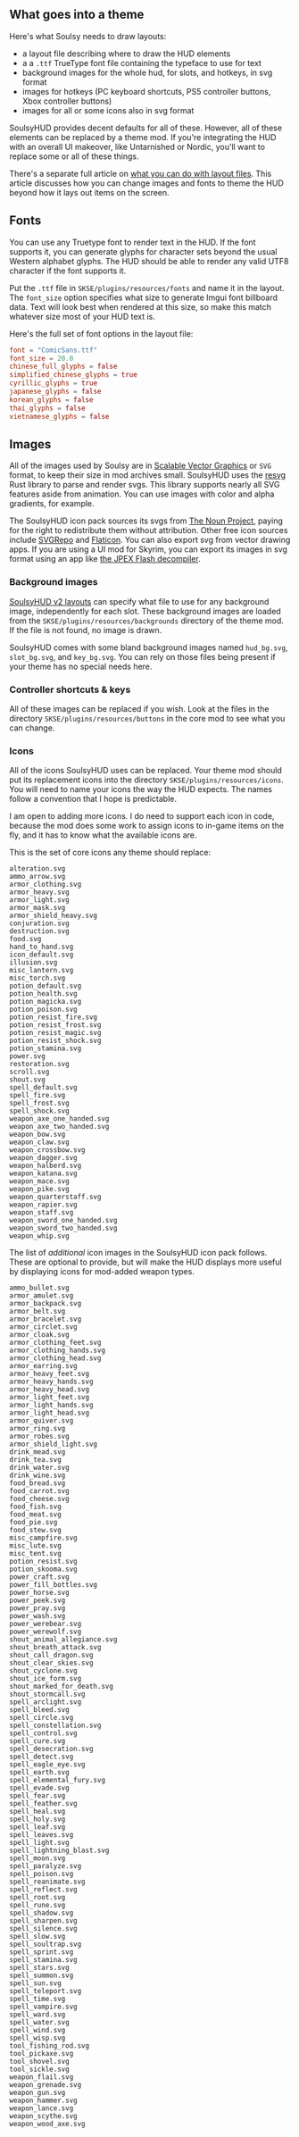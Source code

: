 
## What goes into a theme

Here's what Soulsy needs to draw layouts:

- a layout file describing where to draw the HUD elements
- a a `.ttf` TrueType font file containing the typeface to use for text
- background images for the whole hud, for slots, and hotkeys, in svg format
- images for hotkeys (PC keyboard shortcuts, PS5 controller buttons, Xbox controller buttons)
- images for all or some icons also in svg format

SoulsyHUD provides decent defaults for all of these. However, all of these elements can be replaced by a theme mod. If you're integrating the HUD with an overall UI makeover, like Untarnished or Nordic, you'll want to replace some or all of these things.

There's a separate full article on [what you can do with layout files](./article-layouts-v2.md). This article discusses how you can change images and fonts to theme the HUD beyond how it lays out items on the screen.

## Fonts

You can use any Truetype font to render text in the HUD. If the font supports it, you can generate glyphs for character sets beyond the usual Western alphabet glyphs. The HUD should be able to render any valid UTF8 character if the font supports it.

Put the `.ttf` file in `SKSE/plugins/resources/fonts` and name it in the layout. The `font_size` option specifies what size to generate Imgui font billboard data. Text will look best when rendered at this size, so make this match whatever size most of your HUD text is.

Here's the full set of font options in the layout file:

```toml
font = "ComicSans.ttf"
font_size = 20.0
chinese_full_glyphs = false
simplified_chinese_glyphs = true
cyrillic_glyphs = true
japanese_glyphs = false
korean_glyphs = false
thai_glyphs = false
vietnamese_glyphs = false
```

## Images

All of the images used by Soulsy are in [Scalable Vector Graphics](https://www.w3.org/Graphics/SVG/) or `SVG` format, to keep their size in mod archives small. SoulsyHUD uses the [resvg](https://lib.rs/crates/resvg) Rust library to parse and render svgs. This library supports nearly all SVG features aside from animation. You can use images with color and alpha gradients, for example.

The SoulsyHUD icon pack sources its svgs from [The Noun Project](https://thenounproject.com/icons/), paying for the right to redistribute them without attribution. Other free icon sources include [SVGRepo](https://www.svgrepo.com) and [Flaticon](https://www.flaticon.com). You can also export svg from vector drawing apps. If you are using a UI mod for Skyrim, you can export its images in svg format using an app like [the JPEX Flash decompiler](https://github.com/jindrapetrik/jpexs-decompiler).

### Background images

[SoulsyHUD v2 layouts](./article-layouts-v2.md) can specify what file to use for any background image, independently for each slot. These background images are loaded from the `SKSE/plugins/resources/backgrounds` directory of the theme mod. If the file is not found, no image is drawn.

SoulsyHUD comes with some bland background images named `hud_bg.svg`, `slot_bg.svg`, and `key_bg.svg`. You can rely on those files being present if your theme has no special needs here.

### Controller shortcuts & keys

All of these images can be replaced if you wish. Look at the files in the directory  `SKSE/plugins/resources/buttons` in the core mod to see what you can change.

### Icons

All of the icons SoulsyHUD uses can be replaced. Your theme mod should put its replacement icons into the directory `SKSE/plugins/resources/icons`. You will need to name your icons the way the HUD expects. The names follow a convention that I hope is predictable.

I am open to adding more icons. I do need to support each icon in code, because the mod does some work to assign icons to in-game items on the fly, and it has to know what the available icons are.

This is the set of core icons any theme should replace:

```text
alteration.svg
ammo_arrow.svg
armor_clothing.svg
armor_heavy.svg
armor_light.svg
armor_mask.svg
armor_shield_heavy.svg
conjuration.svg
destruction.svg
food.svg
hand_to_hand.svg
icon_default.svg
illusion.svg
misc_lantern.svg
misc_torch.svg
potion_default.svg
potion_health.svg
potion_magicka.svg
potion_poison.svg
potion_resist_fire.svg
potion_resist_frost.svg
potion_resist_magic.svg
potion_resist_shock.svg
potion_stamina.svg
power.svg
restoration.svg
scroll.svg
shout.svg
spell_default.svg
spell_fire.svg
spell_frost.svg
spell_shock.svg
weapon_axe_one_handed.svg
weapon_axe_two_handed.svg
weapon_bow.svg
weapon_claw.svg
weapon_crossbow.svg
weapon_dagger.svg
weapon_halberd.svg
weapon_katana.svg
weapon_mace.svg
weapon_pike.svg
weapon_quarterstaff.svg
weapon_rapier.svg
weapon_staff.svg
weapon_sword_one_handed.svg
weapon_sword_two_handed.svg
weapon_whip.svg
```

The list of *additional* icon images in the SoulsyHUD icon pack follows. These are optional to provide, but will make the HUD displays more useful by displaying icons for mod-added weapon types.

```text
ammo_bullet.svg
armor_amulet.svg
armor_backpack.svg
armor_belt.svg
armor_bracelet.svg
armor_circlet.svg
armor_cloak.svg
armor_clothing_feet.svg
armor_clothing_hands.svg
armor_clothing_head.svg
armor_earring.svg
armor_heavy_feet.svg
armor_heavy_hands.svg
armor_heavy_head.svg
armor_light_feet.svg
armor_light_hands.svg
armor_light_head.svg
armor_quiver.svg
armor_ring.svg
armor_robes.svg
armor_shield_light.svg
drink_mead.svg
drink_tea.svg
drink_water.svg
drink_wine.svg
food_bread.svg
food_carrot.svg
food_cheese.svg
food_fish.svg
food_meat.svg
food_pie.svg
food_stew.svg
misc_campfire.svg
misc_lute.svg
misc_tent.svg
potion_resist.svg
potion_skooma.svg
power_craft.svg
power_fill_bottles.svg
power_horse.svg
power_peek.svg
power_pray.svg
power_wash.svg
power_werebear.svg
power_werewolf.svg
shout_animal_allegiance.svg
shout_breath_attack.svg
shout_call_dragon.svg
shout_clear_skies.svg
shout_cyclone.svg
shout_ice_form.svg
shout_marked_for_death.svg
shout_stormcall.svg
spell_arclight.svg
spell_bleed.svg
spell_circle.svg
spell_constellation.svg
spell_control.svg
spell_cure.svg
spell_desecration.svg
spell_detect.svg
spell_eagle_eye.svg
spell_earth.svg
spell_elemental_fury.svg
spell_evade.svg
spell_fear.svg
spell_feather.svg
spell_heal.svg
spell_holy.svg
spell_leaf.svg
spell_leaves.svg
spell_light.svg
spell_lightning_blast.svg
spell_moon.svg
spell_paralyze.svg
spell_poison.svg
spell_reanimate.svg
spell_reflect.svg
spell_root.svg
spell_rune.svg
spell_shadow.svg
spell_sharpen.svg
spell_silence.svg
spell_slow.svg
spell_soultrap.svg
spell_sprint.svg
spell_stamina.svg
spell_stars.svg
spell_summon.svg
spell_sun.svg
spell_teleport.svg
spell_time.svg
spell_vampire.svg
spell_ward.svg
spell_water.svg
spell_wind.svg
spell_wisp.svg
tool_fishing_rod.svg
tool_pickaxe.svg
tool_shovel.svg
tool_sickle.svg
weapon_flail.svg
weapon_grenade.svg
weapon_gun.svg
weapon_hammer.svg
weapon_lance.svg
weapon_scythe.svg
weapon_wood_axe.svg
```
